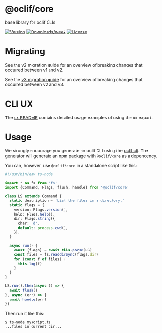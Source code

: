 @oclif/core
===========

base library for oclif CLIs

[![Version](https://img.shields.io/npm/v/@oclif/core.svg)](https://npmjs.org/package/@oclif/core)
[![Downloads/week](https://img.shields.io/npm/dw/@oclif/core.svg)](https://npmjs.org/package/@oclif/core)
[![License](https://img.shields.io/npm/l/@oclif/core.svg)](https://github.com/oclif/core/blob/main/package.json)


Migrating
=====

See the [v2 migration guide](./guides/V2_MIGRATION.md) for an overview of breaking changes that occurred between v1 and v2.

See the [v3 migration guide](./guides/V3_MIGRATION.md) for an overview of breaking changes that occurred between v2 and v3.

CLI UX
=====

The [ux README](./src/cli-ux/README.md) contains detailed usage examples of using the `ux` export.

Usage
=====

We strongly encourage you generate an oclif CLI using the [oclif cli](https://github.com/oclif/oclif). The generator will generate an npm package with `@oclif/core` as a dependency.

You can, however, use `@oclif/core` in a standalone script like this:
```typescript
#!/usr/bin/env ts-node

import * as fs from 'fs'
import {Command, Flags, flush, handle} from '@oclif/core'

class LS extends Command {
  static description = 'List the files in a directory.'
  static flags = {
    version: Flags.version(),
    help: Flags.help(),
    dir: Flags.string({
      char: 'd',
      default: process.cwd(),
    }),
  }

  async run() {
    const {flags} = await this.parse(LS)
    const files = fs.readdirSync(flags.dir)
    for (const f of files) {
      this.log(f)
    }
  }
}

LS.run().then(async () => {
  await flush()
}, async (err) => {
  await handle(err)
})
```

Then run it like this:

```sh-session
$ ts-node myscript.ts
...files in current dir...
```
